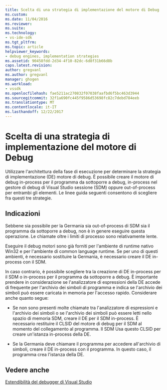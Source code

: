 ```yaml
---
title: Scelta di una strategia di implementazione del motore di Debug | Documenti Microsoft
ms.custom: 
ms.date: 11/04/2016
ms.reviewer: 
ms.suite: 
ms.technology:
- vs-ide-sdk
ms.tgt_pltfrm: 
ms.topic: article
helpviewer_keywords:
- debug engines, implementation strategies
ms.assetid: 90458fdd-2d34-4f10-82dc-6d8f31b66d8b
caps.latest.revision: 
author: gregvanl
ms.author: gregvanl
manager: ghogen
ms.workload:
- vssdk
ms.openlocfilehash: fae5211ac270832f07038faafbd6f5bc463d3944
ms.sourcegitcommit: 32f1a690fc445f9586d53698fc82c7debd784eeb
ms.translationtype: MT
ms.contentlocale: it-IT
ms.lasthandoff: 12/22/2017
---
```

# <a name="choosing-a-debug-engine-implementation-strategy"></a>Scelta di una strategia di implementazione del motore di Debug
Utilizzare l'architettura della fase di esecuzione per determinare la strategia di implementazione (DE) motore di debug. È possibile creare il motore di debug in-process per il programma da sottoporre a debug, in-process nel gestore di debug di Visual Studio sessione (SDM) oppure out-of-process per entrambi gli elementi. Le linee guida seguenti consentono di scegliere fra questi tre strategie.  
  
## <a name="guidelines"></a>Indicazioni  
 Sebbene sia possibile per la Germania sia out-of-process di SDM sia il programma da sottoporre a debug, non è in genere eseguire questa operazione. Le chiamate oltre i limiti di processo sono relativamente lente.  
  
 Eseguire il debug motori sono già forniti per l'ambiente di runtime nativo Win32 e per l'ambiente di common language runtime. Se per uno di questi ambienti, è necessario sostituire la Germania, è necessario creare il DE in-process con il SDM.  
  
 In caso contrario, è possibile scegliere tra la creazione di DE in-process per il SDM o in-process per il programma da sottoporre a debug. È importante prendere in considerazione se l'analizzatore di espressioni della DE accede di frequente per l'archivio dei simboli di programma e indica se l'archivio dei simboli può essere caricata in memoria per l'accesso rapido. Considerare anche quanto segue:  
  
-   Se non sono presenti molte chiamate tra l'analizzatore di espressioni e l'archivio dei simboli o se l'archivio dei simboli può essere letti nello spazio di memoria SDM, creare il DE per il SDM in-process. È necessario restituire il CLSID del motore di debug per il SDM al momento del collegamento al programma. Il SDM Usa questo CLSID per creare un'istanza in-process della DE.  
  
-   Se la Germania deve chiamare il programma per accedere all'archivio di simboli, creare il DE in-process con il programma. In questo caso, il programma crea l'istanza della DE.  
  
## <a name="see-also"></a>Vedere anche  
 [Estendibilità del debugger di Visual Studio](../../extensibility/debugger/visual-studio-debugger-extensibility.md)